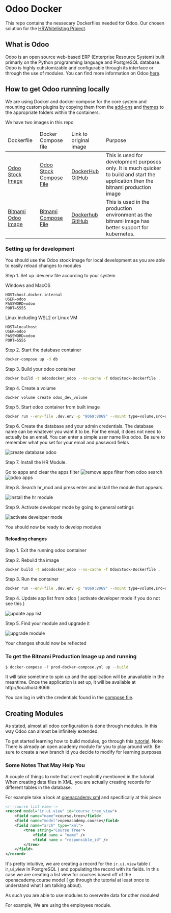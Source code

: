 # Odoo Docker

This repo contains the nessecary Dockerfiles needed for Odoo. Our chosen solution for the [HRWhitelisting Project](https://github.com/gcdevops/HRWhiteListing). 


## What is Odoo

Odoo is an open source web-based ERP (Enterprise Resource System) built primarly on the Python programming language and PostgreSQL database. Odoo is highly cuhstomizable and configurable through its interface or through the use of modules. You can find more information on Odoo [here](https://www.odoo.com/).


## How to get Odoo running locally

We are using Docker and docker-compose for the core system and mounting custom plugins by copying them from the [add-ons](./add-ons) and [themes](./themes) to the appropriate folders within the containers. 

We have two images in this repo 

<table>
    <thead>
        <tr>
            <td>
                Dockerfile
            </td>
            <td>
                Docker Compose file
            </td>
            <td>
                Link to original image 
            </td>
            <td>
                Purpose
            </td>
        </tr>
    </thead>
    <tbody>
        <tr>
            <td>
                <a href="./OdooStock-Dockerfile">Odoo Stock Image</a>
            </td>
            <td>
                <a href="./docker-compose.yml"> Odoo Stock Compose File </a>
            </td>
            <td>
                <a href="https://hub.docker.com/_/odoo">DockerHub</a>
                <a href="https://github.com/odoo/docker/tree/6d92142da193f60c161f97eea1079f437dd51d7e/13.0">GitHub</a>
            </td> 
            <td>
                This is used for development purposes only. It is much quicker to build and start the application then the bitnami production image
            </td>   
        </tr>
        <tr>
            <td>
                <a href="./Dockerfile">Bitnami Odoo Image</a>
            </td>
            <td>
                <a href = "./prod-docker-compose.yml">Bitnami Compose File</a>
            </td>
            <td>
                <a href="https://hub.docker.com/r/bitnami/odoo/">Dockerhub</a>
                <a href="https://github.com/bitnami/bitnami-docker-odoo/tree/master/13/debian-10"> GitHub </a>
            </td>
            <td>
                This is used in the production environment as the bitnami image has better support for kubernetes. 
            </td>
        </tr>
    </tbody>
</table>



### Setting up for development

You should use the Odoo stock image for local development as you are able to easily reload changes to modules

Step 1. Set up .dev.env file according to your system

Windows and MacOS 

```env
HOST=host.docker.internal
USER=odoo
PASSWORD=odoo
PORT=5555
```

Linux including WSL2 or Linux VM

```env
HOST=localhost
USER=odoo
PASSWORD=odoo
PORT=5555
```


Step 2. Start the database container 

```sh
docker-compose up -d db
```

Step 3. Build your odoo container

```sh
docker build -t odoodocker_odoo --no-cache -f OdooStock-Dockerfile . 
```

Step 4. Create a volume 

```sh
docker volume create odoo_dev_volume
```

Step 5. Start odoo container from built image

```sh
docker run --env-file .dev.env -p "8069:8069" --mount type=volume,src=odoo_dev_volume,target=/var/lib/odoo/ odoodocker_odoo:latest
```

Step 6. Create the database and your admin credentials. The database name can be whatever you want it to be. For the email, it does not need to actually be an email. You can enter a simple user name like odoo. Be sure to remember what you set for your email and password fields

![create database odoo](./images/create-database-odoo.png)

Step 7. Install the HR Module. 

Go to apps and clear the apps filter
![remove apps filter from odoo search](./images/remove-apps-filter.png)
![odoo apps](./images/odoo-apps.png)

Step 8. Search hr_mod and press enter and install the module that appears.

![install the hr module](./images/install_hr_mod.png)


Step 9. Activate developer mode by going to general settings 

![activate developer mode](./images/activate-developer-mode.png)

You should now be ready to develop modules 

#### Reloading changes 

Step 1. Exit the running odoo container

Step 2. Rebuild tha image

```sh
docker build -t odoodocker_odoo --no-cache -f OdooStock-Dockerfile .
```

Step 3. Run the container

```sh
docker run --env-file .dev.env -p "8069:8069" --mount type=volume,src=odoo_dev_volume,target=/var/lib/odoo/ odoodocker_odoo:latest
```

Step 4. Update app list from odoo ( activate developer mode if you do not see this )

![update app list](./images/update-app-list.png)

Step 5. Find your module and upgrade it 

![upgrade module](./images/upgrade-module.png)

Your changes should now be reflected



### To get the Bitnami Production Image up and running 

```sh
$ docker-compose -f prod-docker-compose.yml up --build
```

It will take sometime to spin up and the application will be unavailable in the meantime. Once the application is set up, it will be available at http://localhost:8069.

You can log in with the credentials found in the [compose file](./prod-docker-compose.yml). 



## Creating Modules 

As stated, almost all odoo configuration is done through modules. In this way Odoo can almost be infinitely extended. 


To get started learning how to build modules, go through this [tutorial](https://www.odoo.com/documentation/13.0/howtos/backend.html). Note: There is already an open academy module for you to play around with. Be sure to create a new branch id you decide to modify for learning purposes


### Some Notes That May Help You

A couple of things to note that aren't explicitly mentioned in the tutorial. When creating data files in XML, you are actually creating records for different tables in the database.

For example take a look at [openacademy.xml](./add-ons/openacademy/views/openacademy.xml) and specifically at this piece 

```xml
<!--course list view-->
<record model="ir.ui.view" id="course_tree_view">
    <field name="name">course.tree</field>
    <field name="model">openacademy.course</field>
    <field name="arch" type="xml">
        <tree string="Course Tree">
            <field name = "name" />
            <field name = "responsible_id" />
        </tree>
    </field>
</record>
```

It's pretty intuitive, we are creating a record for the ```ir.ui.view``` table ( ir_ui_view in PostgreSQL ) and populating the record with its fields. In this case we are creating a list view for courses based off of the openacademy.course model ( go through the tutorial at least once to understand what I am talking about).


As such you are able to use modules to overwrite data for other modules!

For example, We are using the employees module.








